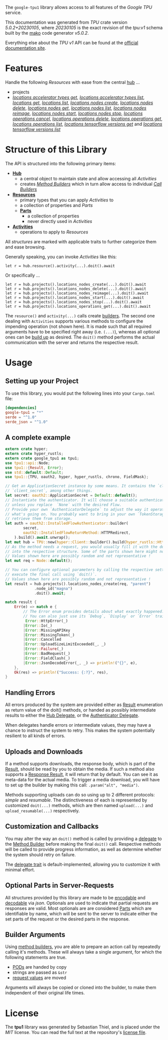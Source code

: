 <!---
DO NOT EDIT !
This file was generated automatically from 'src/generator/templates/api/README.md.mako'
DO NOT EDIT !
-->
The `google-tpu1` library allows access to all features of the *Google TPU* service.

This documentation was generated from *TPU* crate version *5.0.2+20230105*, where *20230105* is the exact revision of the *tpu:v1* schema built by the [mako](http://www.makotemplates.org/) code generator *v5.0.2*.

Everything else about the *TPU* *v1* API can be found at the
[official documentation site](https://cloud.google.com/tpu/).
# Features

Handle the following *Resources* with ease from the central [hub](https://docs.rs/google-tpu1/5.0.2+20230105/google_tpu1/TPU) ... 

* projects
 * [*locations accelerator types get*](https://docs.rs/google-tpu1/5.0.2+20230105/google_tpu1/api::ProjectLocationAcceleratorTypeGetCall), [*locations accelerator types list*](https://docs.rs/google-tpu1/5.0.2+20230105/google_tpu1/api::ProjectLocationAcceleratorTypeListCall), [*locations get*](https://docs.rs/google-tpu1/5.0.2+20230105/google_tpu1/api::ProjectLocationGetCall), [*locations list*](https://docs.rs/google-tpu1/5.0.2+20230105/google_tpu1/api::ProjectLocationListCall), [*locations nodes create*](https://docs.rs/google-tpu1/5.0.2+20230105/google_tpu1/api::ProjectLocationNodeCreateCall), [*locations nodes delete*](https://docs.rs/google-tpu1/5.0.2+20230105/google_tpu1/api::ProjectLocationNodeDeleteCall), [*locations nodes get*](https://docs.rs/google-tpu1/5.0.2+20230105/google_tpu1/api::ProjectLocationNodeGetCall), [*locations nodes list*](https://docs.rs/google-tpu1/5.0.2+20230105/google_tpu1/api::ProjectLocationNodeListCall), [*locations nodes reimage*](https://docs.rs/google-tpu1/5.0.2+20230105/google_tpu1/api::ProjectLocationNodeReimageCall), [*locations nodes start*](https://docs.rs/google-tpu1/5.0.2+20230105/google_tpu1/api::ProjectLocationNodeStartCall), [*locations nodes stop*](https://docs.rs/google-tpu1/5.0.2+20230105/google_tpu1/api::ProjectLocationNodeStopCall), [*locations operations cancel*](https://docs.rs/google-tpu1/5.0.2+20230105/google_tpu1/api::ProjectLocationOperationCancelCall), [*locations operations delete*](https://docs.rs/google-tpu1/5.0.2+20230105/google_tpu1/api::ProjectLocationOperationDeleteCall), [*locations operations get*](https://docs.rs/google-tpu1/5.0.2+20230105/google_tpu1/api::ProjectLocationOperationGetCall), [*locations operations list*](https://docs.rs/google-tpu1/5.0.2+20230105/google_tpu1/api::ProjectLocationOperationListCall), [*locations tensorflow versions get*](https://docs.rs/google-tpu1/5.0.2+20230105/google_tpu1/api::ProjectLocationTensorflowVersionGetCall) and [*locations tensorflow versions list*](https://docs.rs/google-tpu1/5.0.2+20230105/google_tpu1/api::ProjectLocationTensorflowVersionListCall)




# Structure of this Library

The API is structured into the following primary items:

* **[Hub](https://docs.rs/google-tpu1/5.0.2+20230105/google_tpu1/TPU)**
    * a central object to maintain state and allow accessing all *Activities*
    * creates [*Method Builders*](https://docs.rs/google-tpu1/5.0.2+20230105/google_tpu1/client::MethodsBuilder) which in turn
      allow access to individual [*Call Builders*](https://docs.rs/google-tpu1/5.0.2+20230105/google_tpu1/client::CallBuilder)
* **[Resources](https://docs.rs/google-tpu1/5.0.2+20230105/google_tpu1/client::Resource)**
    * primary types that you can apply *Activities* to
    * a collection of properties and *Parts*
    * **[Parts](https://docs.rs/google-tpu1/5.0.2+20230105/google_tpu1/client::Part)**
        * a collection of properties
        * never directly used in *Activities*
* **[Activities](https://docs.rs/google-tpu1/5.0.2+20230105/google_tpu1/client::CallBuilder)**
    * operations to apply to *Resources*

All *structures* are marked with applicable traits to further categorize them and ease browsing.

Generally speaking, you can invoke *Activities* like this:

```Rust,ignore
let r = hub.resource().activity(...).doit().await
```

Or specifically ...

```ignore
let r = hub.projects().locations_nodes_create(...).doit().await
let r = hub.projects().locations_nodes_delete(...).doit().await
let r = hub.projects().locations_nodes_reimage(...).doit().await
let r = hub.projects().locations_nodes_start(...).doit().await
let r = hub.projects().locations_nodes_stop(...).doit().await
let r = hub.projects().locations_operations_get(...).doit().await
```

The `resource()` and `activity(...)` calls create [builders][builder-pattern]. The second one dealing with `Activities` 
supports various methods to configure the impending operation (not shown here). It is made such that all required arguments have to be 
specified right away (i.e. `(...)`), whereas all optional ones can be [build up][builder-pattern] as desired.
The `doit()` method performs the actual communication with the server and returns the respective result.

# Usage

## Setting up your Project

To use this library, you would put the following lines into your `Cargo.toml` file:

```toml
[dependencies]
google-tpu1 = "*"
serde = "^1.0"
serde_json = "^1.0"
```

## A complete example

```Rust
extern crate hyper;
extern crate hyper_rustls;
extern crate google_tpu1 as tpu1;
use tpu1::api::Node;
use tpu1::{Result, Error};
use std::default::Default;
use tpu1::{TPU, oauth2, hyper, hyper_rustls, chrono, FieldMask};

// Get an ApplicationSecret instance by some means. It contains the `client_id` and 
// `client_secret`, among other things.
let secret: oauth2::ApplicationSecret = Default::default();
// Instantiate the authenticator. It will choose a suitable authentication flow for you, 
// unless you replace  `None` with the desired Flow.
// Provide your own `AuthenticatorDelegate` to adjust the way it operates and get feedback about 
// what's going on. You probably want to bring in your own `TokenStorage` to persist tokens and
// retrieve them from storage.
let auth = oauth2::InstalledFlowAuthenticator::builder(
        secret,
        oauth2::InstalledFlowReturnMethod::HTTPRedirect,
    ).build().await.unwrap();
let mut hub = TPU::new(hyper::Client::builder().build(hyper_rustls::HttpsConnectorBuilder::new().with_native_roots().https_or_http().enable_http1().enable_http2().build()), auth);
// As the method needs a request, you would usually fill it with the desired information
// into the respective structure. Some of the parts shown here might not be applicable !
// Values shown here are possibly random and not representative !
let mut req = Node::default();

// You can configure optional parameters by calling the respective setters at will, and
// execute the final call using `doit()`.
// Values shown here are possibly random and not representative !
let result = hub.projects().locations_nodes_create(req, "parent")
             .node_id("magna")
             .doit().await;

match result {
    Err(e) => match e {
        // The Error enum provides details about what exactly happened.
        // You can also just use its `Debug`, `Display` or `Error` traits
         Error::HttpError(_)
        |Error::Io(_)
        |Error::MissingAPIKey
        |Error::MissingToken(_)
        |Error::Cancelled
        |Error::UploadSizeLimitExceeded(_, _)
        |Error::Failure(_)
        |Error::BadRequest(_)
        |Error::FieldClash(_)
        |Error::JsonDecodeError(_, _) => println!("{}", e),
    },
    Ok(res) => println!("Success: {:?}", res),
}

```
## Handling Errors

All errors produced by the system are provided either as [Result](https://docs.rs/google-tpu1/5.0.2+20230105/google_tpu1/client::Result) enumeration as return value of
the doit() methods, or handed as possibly intermediate results to either the 
[Hub Delegate](https://docs.rs/google-tpu1/5.0.2+20230105/google_tpu1/client::Delegate), or the [Authenticator Delegate](https://docs.rs/yup-oauth2/*/yup_oauth2/trait.AuthenticatorDelegate.html).

When delegates handle errors or intermediate values, they may have a chance to instruct the system to retry. This 
makes the system potentially resilient to all kinds of errors.

## Uploads and Downloads
If a method supports downloads, the response body, which is part of the [Result](https://docs.rs/google-tpu1/5.0.2+20230105/google_tpu1/client::Result), should be
read by you to obtain the media.
If such a method also supports a [Response Result](https://docs.rs/google-tpu1/5.0.2+20230105/google_tpu1/client::ResponseResult), it will return that by default.
You can see it as meta-data for the actual media. To trigger a media download, you will have to set up the builder by making
this call: `.param("alt", "media")`.

Methods supporting uploads can do so using up to 2 different protocols: 
*simple* and *resumable*. The distinctiveness of each is represented by customized 
`doit(...)` methods, which are then named `upload(...)` and `upload_resumable(...)` respectively.

## Customization and Callbacks

You may alter the way an `doit()` method is called by providing a [delegate](https://docs.rs/google-tpu1/5.0.2+20230105/google_tpu1/client::Delegate) to the 
[Method Builder](https://docs.rs/google-tpu1/5.0.2+20230105/google_tpu1/client::CallBuilder) before making the final `doit()` call. 
Respective methods will be called to provide progress information, as well as determine whether the system should 
retry on failure.

The [delegate trait](https://docs.rs/google-tpu1/5.0.2+20230105/google_tpu1/client::Delegate) is default-implemented, allowing you to customize it with minimal effort.

## Optional Parts in Server-Requests

All structures provided by this library are made to be [encodable](https://docs.rs/google-tpu1/5.0.2+20230105/google_tpu1/client::RequestValue) and 
[decodable](https://docs.rs/google-tpu1/5.0.2+20230105/google_tpu1/client::ResponseResult) via *json*. Optionals are used to indicate that partial requests are responses 
are valid.
Most optionals are are considered [Parts](https://docs.rs/google-tpu1/5.0.2+20230105/google_tpu1/client::Part) which are identifiable by name, which will be sent to 
the server to indicate either the set parts of the request or the desired parts in the response.

## Builder Arguments

Using [method builders](https://docs.rs/google-tpu1/5.0.2+20230105/google_tpu1/client::CallBuilder), you are able to prepare an action call by repeatedly calling it's methods.
These will always take a single argument, for which the following statements are true.

* [PODs][wiki-pod] are handed by copy
* strings are passed as `&str`
* [request values](https://docs.rs/google-tpu1/5.0.2+20230105/google_tpu1/client::RequestValue) are moved

Arguments will always be copied or cloned into the builder, to make them independent of their original life times.

[wiki-pod]: http://en.wikipedia.org/wiki/Plain_old_data_structure
[builder-pattern]: http://en.wikipedia.org/wiki/Builder_pattern
[google-go-api]: https://github.com/google/google-api-go-client

# License
The **tpu1** library was generated by Sebastian Thiel, and is placed 
under the *MIT* license.
You can read the full text at the repository's [license file][repo-license].

[repo-license]: https://github.com/Byron/google-apis-rsblob/main/LICENSE.md

